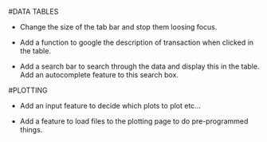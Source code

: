 #DATA TABLES

* Change the size of the tab bar and stop them loosing focus.

* Add a function to google the description of transaction when clicked in the table.

* Add a search bar to search through the data and display this in the table. Add an autocomplete feature to this search box.


#PLOTTING

* Add an input feature to decide which plots to plot etc...

* Add a feature to load files to the plotting page to do pre-programmed things.


